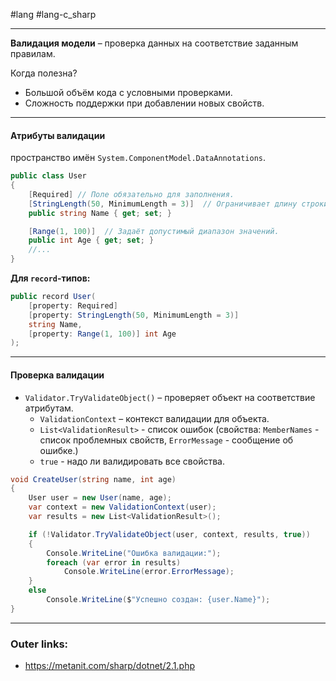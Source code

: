 #lang #lang-c_sharp

---
**Валидация модели** – проверка данных на соответствие заданным правилам.  

Когда полезна?
- Большой объём кода с условными проверками.  
- Сложность поддержки при добавлении новых свойств.  

---
#### **Атрибуты валидации**   
пространство имён `System.ComponentModel.DataAnnotations`. 

```csharp
public class User  
{  
    [Required] // Поле обязательно для заполнения.
    [StringLength(50, MinimumLength = 3)]  // Ограничивает длину строки.
    public string Name { get; set; }  

    [Range(1, 100)]  // Задаёт допустимый диапазон значений. 
    public int Age { get; set; }  
	//...
}  
```  

**Для `record`-типов:**  
```csharp
public record User(  
    [property: Required]  
    [property: StringLength(50, MinimumLength = 3)]  
    string Name,  
    [property: Range(1, 100)] int Age  
);  
```  

---

#### **Проверка валидации**  

- `Validator.TryValidateObject()` – проверяет объект на соответствие атрибутам.  
	- `ValidationContext` – контекст валидации для объекта.
	- `List<ValidationResult>` - список ошибок (свойства: `MemberNames` - список проблемных свойств, `ErrorMessage` - сообщение об ошибке.)
	- `true` - надо ли валидировать все свойства.
```csharp
void CreateUser(string name, int age)  
{  
    User user = new User(name, age);  
    var context = new ValidationContext(user);  
    var results = new List<ValidationResult>();  

    if (!Validator.TryValidateObject(user, context, results, true))  
    {  
        Console.WriteLine("Ошибка валидации:");  
        foreach (var error in results)  
            Console.WriteLine(error.ErrorMessage);  
    }  
    else  
        Console.WriteLine($"Успешно создан: {user.Name}");  
}  
```  

---
### Outer links:
- https://metanit.com/sharp/dotnet/2.1.php